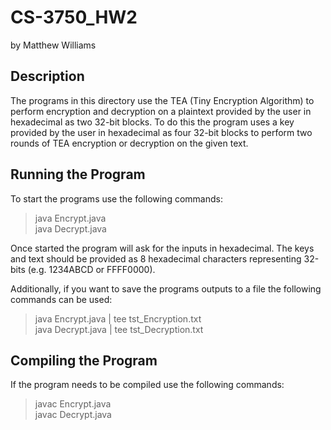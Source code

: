 # CS-3750_HW2
by Matthew Williams

## Description

The programs in this directory use the TEA (Tiny Encryption Algorithm)
to perform encryption and decryption on a plaintext provided by the user in
hexadecimal as two 32-bit blocks. To do this the program uses a key provided
by the user in hexadecimal as four 32-bit blocks to perform two rounds of TEA
encryption or decryption on the given text.

## Running the Program

To start the programs use the following commands:

> java Encrypt.java  
> java Decrypt.java  

Once started the program will ask for the inputs in hexadecimal. The keys 
and text should be provided as 8 hexadecimal characters representing 32-bits
(e.g. 1234ABCD or FFFF0000).

Additionally, if you want to save the programs outputs to a file the following
commands can be used:

> java Encrypt.java | tee tst_Encryption.txt  
> java Decrypt.java | tee tst_Decryption.txt  

## Compiling the Program

If the program needs to be compiled use the following commands:

> javac Encrypt.java  
> javac Decrypt.java  